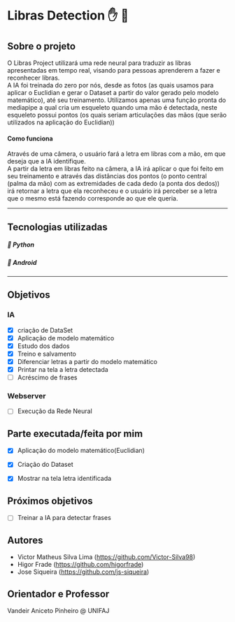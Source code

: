 # Libras Detection :hand: :call_me_hand:

## Sobre o projeto
O Libras Project utilizará uma rede neural para traduzir as libras apresentadas em tempo real, visando para pessoas aprenderem a fazer e reconhecer libras. <br>
A IA foi treinada do zero por nós, desde as fotos (as quais usamos para aplicar o Euclidian e gerar o Dataset a partir do valor gerado pelo modelo matemático), até seu treinamento. Utilizamos apenas uma função pronta do mediapipe a qual cria um esqueleto quando uma mão é detectada, neste esqueleto possui pontos (os quais seriam articulações das mãos (que serão utilizados na aplicação do Euclidian))

#### Como funciona      
Através de uma câmera, o usuário fará a letra em libras com a mão, em que deseja que a IA identifique. <br>
A partir da letra em libras feito na câmera, a IA irá aplicar o que foi feito em seu treinamento e através das distâncias dos pontos (o ponto central (palma da mão) com as extremidades de cada dedo (a ponta dos dedos)) irá retornar a letra que ela reconheceu e o usuário irá perceber se a letra que o mesmo está fazendo corresponde ao que ele queria.

<hr>  
      
## Tecnologias utilizadas 
##### :snake: Python
##### :iphone: Android
<hr>  


## Objetivos
### IA
- [X] criação de DataSet
- [X] Aplicação de modelo matemático
- [X] Estudo dos dados
- [X] Treino e salvamento
- [X] Diferenciar letras a partir do modelo matemático
-  [X] Printar na tela a letra detectada
- [ ] Acréscimo de frases

### Webserver
- [ ] Execução da Rede Neural


## Parte executada/feita por mim
- [X] Aplicação do modelo matemático(Euclidian)
- [X] Criação do Dataset
-  [X] Mostrar na tela letra identificada


## Próximos objetivos
- [ ] Treinar a IA para detectar frases

## Autores
- Victor Matheus Silva Lima (https://github.com/Victor-Silva98)
- Higor Frade (https://github.com/higorfrade)
- Jose Siqueira (https://github.com/js-siqueira)

## Orientador e Professor
Vandeir Aniceto Pinheiro @ UNIFAJ
